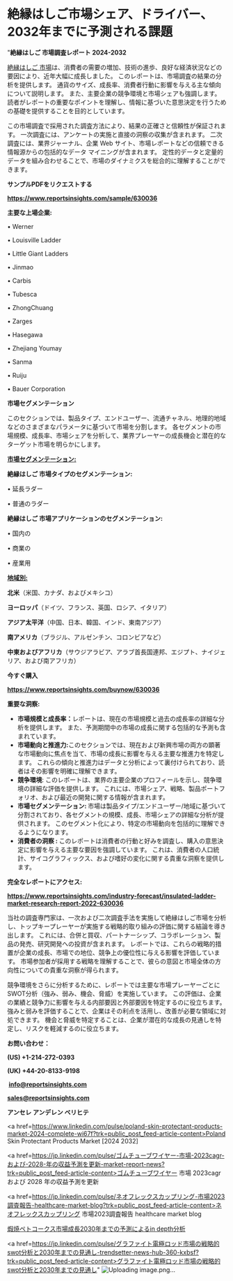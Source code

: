 # 絶縁はしご市場シェア、ドライバー、2032年までに予測される課題

"<strong>絶縁はしご 市場調査レポート 2024-2032</strong>

<a href=https://www.reportsinsights.com/sample/630036>絶縁はしご 市場</a>は、消費者の需要の増加、技術の進歩、良好な経済状況などの要因により、近年大幅に成長しました。 このレポートは、市場調査の結果の分析を提供します。 通貨のサイズ、成長率、消費者行動に影響を与える主な傾向について説明します。 また、主要企業の競争環境と市場シェアも強調します。 読者がレポートの重要なポイントを理解し、情報に基づいた意思決定を行うための基礎を提供することを目的としています。

この市場調査で採用された調査方法により、結果の正確さと信頼性が保証されます。 一次調査には、アンケートの実施と直接の洞察の収集が含まれます。 二次調査には、業界ジャーナル、企業 Web サイト、市場レポートなどの信頼できる情報源からの包括的なデータ マイニングが含まれます。 定性的データと定量的データを組み合わせることで、市場のダイナミクスを総合的に理解することができます。

<strong><b>サンプルPDFをリクエストする</b></strong>

<a href=https://www.reportsinsights.com/sample/630036><strong><u>https://www.reportsinsights.com/sample/630036</u></strong></a>

<strong>主要な上場企業:</strong>

• Werner

• Louisville Ladder

• Little Giant Ladders

• Jinmao

• Carbis

• Tubesca

• ZhongChuang

• Zarges

• Hasegawa

• Zhejiang Youmay

• Sanma

• Ruiju

• Bauer Corporation

<strong>市場セグメンテーション</strong>

このセクションでは、製品タイプ、エンドユーザー、流通チャネル、地理的地域などのさまざまなパラメータに基づいて市場を分割します。 各セグメントの市場規模、成長率、市場シェアを分析して、業界プレーヤーの成長機会と潜在的なターゲット市場を明らかにします。

<strong><u>市場セグメンテーション</u></strong><strong><u>:</u></strong>

<strong>絶縁はしご 市場タイプのセグメンテーション:</strong>

• 延長ラダー

• 普通のラダー

<strong>絶縁はしご 市場アプリケーションのセグメンテーション:</strong>

• 国内の

• 商業の

• 産業用

<strong><u>地域別</u></strong><strong><u>:</u></strong>

<strong>北米</strong>（米国、カナダ、およびメキシコ）

<strong>ヨーロッパ</strong>（ドイツ、フランス、英国、ロシア、イタリア）

<strong>アジア太平洋</strong>（中国、日本、韓国、インド、東南アジア）

<strong>南アメリカ</strong>（ブラジル、アルゼンチン、コロンビアなど）

<strong>中東およびアフリカ</strong>（サウジアラビア、アラブ首長国連邦、エジプト、ナイジェリア、および南アフリカ）

<strong>今すぐ購入</strong>

<a href=https://www.reportsinsights.com/buynow/630036><strong><u>https://www.reportsinsights.com/buynow/630036</u></strong></a>

<strong>重要な洞察:</strong>
<ul>
  <li><strong>市場規模と成長率：</strong>レポートは、現在の市場規模と過去の成長率の詳細な分析を提供します。 また、予測期間中の市場の成長に関する包括的な予測も含まれています。</li>
  <li><strong>市場動向と推進力:</strong>このセクションでは、現在および新興市場の両方の顕著な市場動向に焦点を当て、市場の成長に影響を与える主要な推進力を特定します。 これらの傾向と推進力はデータと分析によって裏付けられており、読者はその影響を明確に理解できます。</li>
  <li><strong>競争環境</strong>: このレポートは、業界の主要企業のプロフィールを示し、競争環境の詳細な評価を提供します。 これには、市場シェア、戦略、製品ポートフォリオ、および最近の開発に関する情報が含まれます。</li>
  <li><strong>市場セグメンテーション: </strong>市場は製品タイプ/エンドユーザー/地域に基づいて分割されており、各セグメントの規模、成長、市場シェアの詳細な分析が提供されます。 このセグメント化により、特定の市場動向を包括的に理解できるようになります。</li>
  <li><strong>消費者の洞察 : </strong>このレポートは消費者の行動と好みを調査し、購入の意思決定に影響を与える主要な要因を強調しています。 これは、消費者の人口統計、サイコグラフィックス、および嗜好の変化に関する貴重な洞察を提供します。</li>
</ul>
<strong>完全なレポートにアクセス:</strong>

<a href=https://www.reportsinsights.com/industry-forecast/insulated-ladder-market-research-report-2022-630036><strong><u><b>https://www.reportsinsights.com/industry-forecast/insulated-ladder-market-research-report-2022-630036</b></u></strong></a>

当社の調査専門家は、一次および二次調査手法を実施して絶縁はしご市場を分析し、トップキープレーヤーが実施する戦略的取り組みの評価に関する結論を導き出します。 これには、合併と買収、パートナーシップ、コラボレーション、製品の発売、研究開発への投資が含まれます。 レポートでは、これらの戦略的措置が企業の成長、市場での地位、競争上の優位性に与える影響を評価しています。 市場参加者が採用する戦略を理解することで、彼らの意図と市場全体の方向性についての貴重な洞察が得られます。

競争環境をさらに分析するために、レポートでは主要な市場プレーヤーごとにSWOT分析（強み、弱み、機会、脅威）を実施しています。 この評価は、企業の業績と競争力に影響を与える内部要因と外部要因を特定するのに役立ちます。 強みと弱みを評価することで、企業はその利点を活用し、改善が必要な領域に対処できます。 機会と脅威を特定することは、企業が潜在的な成長の見通しを特定し、リスクを軽減するのに役立ちます。

<strong>お問い合わせ：</strong>

<strong>(US) +1-214-272-0393</strong>

<strong>(UK) +44-20-8133-9198</strong>

<strong> </strong><a href=info@reportsinsights.com><strong><u>info@reportsinsights.com</u></strong></a>

<a href=sales@reportsinsights.com><strong><u>sales@reportsinsights.com</u></strong></a>

<strong>アンセレ アンデレン ベリヒテ</strong>

<a href=https://www.linkedin.com/pulse/poland-skin-protectant-products-market-2024-complete-wi67f?trk=public_post_feed-article-content>Poland Skin Protectant Products Market [2024 2032]</a>

<a href=https://jp.linkedin.com/pulse/ゴムチューブワイヤー-市場-2023cagr-および-2028-年の収益予測を更新-market-report-news?trk=public_post_feed-article-content>ゴムチューブワイヤー 市場 2023cagr および 2028 年の収益予測を更新</a>

<a href=https://jp.linkedin.com/pulse/ネオフレックスカップリング-市場2023調査報告-healthcare-market-blog?trk=public_post_feed-article-content>ネオフレックスカップリング 市場2023調査報告 healthcare market blog</a>

<a href=https://www.linkedin.com/pulse/煆焼ペトコークス市場成長2030年までの予測によるin-depth分析-reports-insights-expert-0hixf/>煆焼ペトコークス市場成長2030年までの予測によるin depth分析</a>

<a href=https://jp.linkedin.com/pulse/グラファイト電極ロッド市場の戦略的swot分析と2030年までの見通し-trendsetter-news-hub-360-kxbsf?trk=public_post_feed-article-content>グラファイト電極ロッド市場の戦略的swot分析と2030年までの見通し</a>"
![Uploading image.png…]()
